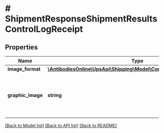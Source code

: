 # # ShipmentResponseShipmentResultsControlLogReceipt

## Properties

Name | Type | Description | Notes
------------ | ------------- | ------------- | -------------
**image_format** | [**\AntibodiesOnline\UpsApi\Shipping\Model\ControlLogReceiptImageFormat**](ControlLogReceiptImageFormat.md) |  |
**graphic_image** | **string** | Base 64 encoded html, EPL2, ZPL or SPL image.    Applicable only for ShipmentResponse and ShipAcceptResponse. |

[[Back to Model list]](../../README.md#models) [[Back to API list]](../../README.md#endpoints) [[Back to README]](../../README.md)

